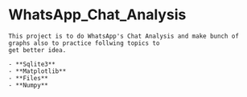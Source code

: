 
# WhatsApp_Chat_Analysis

	This project is to do WhatsApp's Chat Analysis and make bunch of  graphs also to practice follwing topics to
	get better idea.

	- **Sqlite3**
	- **Matplotlib**
	- **Files**
	- **Numpy**

